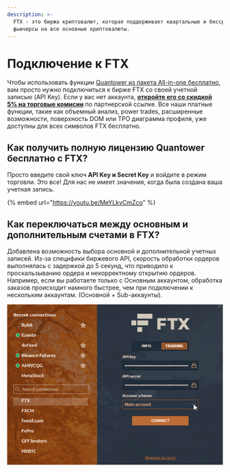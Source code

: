 ```yaml
---
description: >-
  FTX - это биржа криптовалют, которая поддерживает квартальные и бессрочные
  фьючерсы на все основные криптовалюты.
---
```


# Подключение к FTX

Чтобы использовать функции [Quantower из пакета All-in-one бесплатно](https://www.quantower.com/connections), вам просто нужно подключиться к бирже FTX со своей учетной записью (API Key). Если у вас нет аккаунта, [**откройте его со скидкой 5% на торговые комисии**](https://ftx.com/#a=quantower) по партнерской ссылке. Все наши платные функции, такие как объемный анализ, power trades, расширенные возможности, поверхность DOM или TPO диаграмма профиля, уже доступны для всех символов FTX бесплатно.

## Как получить полную лицензию Quantower бесплатно с FTX?

Просто введите свой ключ **API Key и Secret Key** и войдите в режим торговли. Это все! Для нас не имеет значения, когда была создана ваша учетная запись.&#x20;

{% embed url="https://youtu.be/MeYLkvCmZco" %}

## Как переключаться между основным и дополнительным счетами в FTX?

Добавлена ​​возможность выбора основной и дополнительной учетных записей. Из-за специфики биржевого API, скорость обработки ордеров выполнялась с задержкой до 5 секунд, что приводило к проскальзыванию ордера и некорректному открытию ордеров. Например, если вы работаете только с Основным аккаунтом, обработка заказов происходит намного быстрее, чем при подключении к нескольким аккаунтам. (Основной + Sub-аккаунты).

![](../.gitbook/assets/ftx-accounts.gif)
